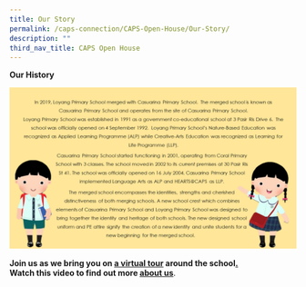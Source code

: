 ```yaml
---
title: Our Story
permalink: /caps-connection/CAPS-Open-House/Our-Story/
description: ""
third_nav_title: CAPS Open House
---
```

**Our History**

![](/images/Colours.png)

**Join us as we bring you on [a virtual tour](https://sites.google.com/moe.edu.sg/caps-k2-outreach-2022/caps-map) around the school[.](https://sites.google.com/moe.edu.sg/caps-k2-outreach-2022/our-story/caps-map#h.l6stgb52ifuv)  
Watch this video to find out more [about us](https://drive.google.com/file/d/1wiQlgNqP4z4j_Am8M7mZHXMEj43mBECE/view?usp=sharing)**.